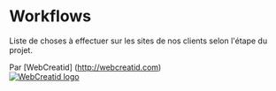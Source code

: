 # Workflows
Liste de choses à effectuer sur les sites de nos clients selon l'étape du projet.
  
Par [WebCreatid] (http://webcreatid.com)  
[![WebCreatid logo](http://webcreatid.com/wp-content/uploads/2016/03/logo-big.png "WebCreatid - Web Development & Solutions")](http://webcreatid.com)
